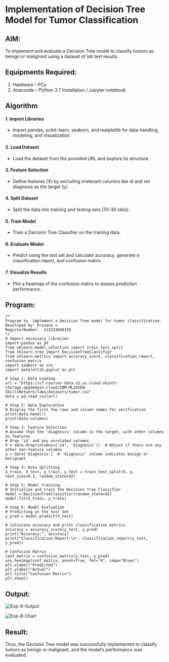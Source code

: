 # Implementation of Decision Tree Model for Tumor Classification

## AIM:
To implement and evaluate a Decision Tree model to classify tumors as benign or malignant using a dataset of lab test results.

## Equipments Required:
1. Hardware – PCs
2. Anaconda – Python 3.7 Installation / Jupyter notebook

## Algorithm
#### 1. Import Libraries

* Import pandas, scikit-learn, seaborn, and matplotlib for data handling, modeling, and visualization.
#### 2. Load Dataset

* Load the dataset from the provided URL and explore its structure.
#### 3. Feature Selection

* Define features (X) by excluding irrelevant columns like id and set diagnosis as the target (y).
#### 4. Split Dataset

* Split the data into training and testing sets (70-30 ratio).
#### 5. Train Model

* Train a Decision Tree Classifier on the training data.
#### 6. Evaluate Model

* Predict using the test set and calculate accuracy, generate a classification report, and confusion matrix.
#### 7. Visualize Results

* Plot a heatmap of the confusion matrix to assess prediction performance.

## Program:
```
/*
Program to  implement a Decision Tree model for tumor classification.
Developed by: Prasana v
RegisterNumber:  212223040150
*/
# Import necessary libraries
import pandas as pd
from sklearn.model_selection import train_test_split
from sklearn.tree import DecisionTreeClassifier
from sklearn.metrics import accuracy_score, classification_report, confusion_matrix
import seaborn as sns
import matplotlib.pyplot as plt

# Step 1: Data Loading
url = "https://cf-courses-data.s3.us.cloud-object-storage.appdomain.cloud/IBM-ML241EN-SkillsNetwork/labs/datasets/tumor.csv"
data = pd.read_csv(url)

# Step 2: Data Exploration
# Display the first few rows and column names for verification
print(data.head())
print(data.columns)

# Step 3: Feature Selection
# Assume that the 'diagnosis' column is the target, with other columns as features
# Drop 'id' and any unrelated columns
X = data.drop(columns=['id', 'diagnosis'])  # Adjust if there are any other non-feature columns
y = data['diagnosis']  # 'diagnosis' column indicates benign or malignant

# Step 4: Data Splitting
X_train, X_test, y_train, y_test = train_test_split(X, y, test_size=0.3, random_state=42)

# Step 5: Model Training
# Initialize and train the Decision Tree Classifier
model = DecisionTreeClassifier(random_state=42)
model.fit(X_train, y_train)

# Step 6: Model Evaluation
# Predicting on the test set
y_pred = model.predict(X_test)

# Calculate accuracy and print classification metrics
accuracy = accuracy_score(y_test, y_pred)
print("Accuracy:", accuracy)
print("Classification Report:\n", classification_report(y_test, y_pred))

# Confusion Matrix
conf_matrix = confusion_matrix(y_test, y_pred)
sns.heatmap(conf_matrix, annot=True, fmt="d", cmap="Blues")
plt.xlabel("Predicted")
plt.ylabel("Actual")
plt.title("Confusion Matrix")
plt.show()

```

## Output:
![Exp-8-Output](https://github.com/user-attachments/assets/1ff72c4e-375f-4176-8e58-890afed54ee3)

![Exp-8-Chart](https://github.com/user-attachments/assets/f22548e7-efe5-477f-8816-bfcd0aafa59f)



## Result:
Thus, the Decision Tree model was successfully implemented to classify tumors as benign or malignant, and the model’s performance was evaluated.
